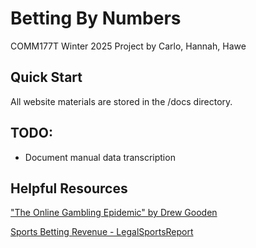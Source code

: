 # Betting By Numbers
COMM177T Winter 2025 Project by Carlo, Hannah, Hawe

## Quick Start
All website materials are stored in the /docs directory.

## TODO:
- Document manual data transcription

## Helpful Resources
["The Online Gambling Epidemic" by Drew Gooden](https://docs.google.com/document/d/1CgiBQj9htkpUBa3krzpEYEEjrKpGevk6-knTtB6KyOU/edit?usp=sharing)

[Sports Betting Revenue - LegalSportsReport](https://www.legalsportsreport.com/sports-betting/revenue/)
